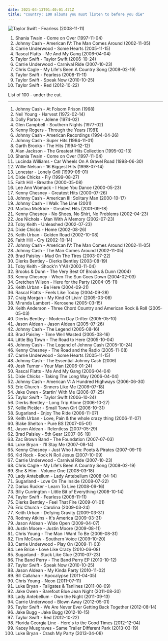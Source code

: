 ```yaml
---
date: 2021-04-13T01:40:01.471Z
title: "country: 100 albums you must listen to before you die"
---
```

![Taylor Swift - Fearless (2008-11-11)](https://img.discogs.com/LEhfQKESFmMZavnZUioB59n4kkc=/fit-in/540x491/filters:strip_icc():format(jpeg):mode_rgb():quality(90)/discogs-images/R-3439733-1330445174.jpeg.jpg "Taylor Swift - Fearless (2008-11-11)")
<ol class="albums">
<li data-cover="http://coverartarchive.org/release/9414114a-422b-460d-834d-be1e189bee4f/1120191755-500.jpg" data-tags="shania twain, country" role="button">Shania Twain - Come on Over (1997-11-04)</li>
<li data-cover="http://coverartarchive.org/release/47140ecd-72e3-4ef9-b523-3af3c4e3e9ef/2204544011-500.jpg" data-tags="country" role="button">Johnny Cash - American IV: The Man Comes Around (2002-11-05)</li>
<li data-cover="http://coverartarchive.org/release/a33b9822-9f09-4e19-9d6e-e05af85c727b/5228564975-500.jpg" data-tags="country" role="button">Carrie Underwood - Some Hearts (2005-11-15)</li>
<li data-cover="http://coverartarchive.org/release/d2123a74-3d19-4ffa-a0f0-7deb9a5677da/19388392463-500.jpg" data-tags="country" role="button">Rascal Flatts - Me And My Gang (2006-04-04)</li>
<li data-cover="http://coverartarchive.org/release/09689c80-1ecd-463d-b212-ad252cb138c9/8900302560-500.jpg" data-tags="country" role="button">Taylor Swift - Taylor Swift (2006-10-24)</li>
<li data-cover="http://coverartarchive.org/release/1ae35324-42a2-4cd8-880e-9d810ef964b2/6121102106-500.jpg" data-tags="country" role="button">Carrie Underwood - Carnival Ride (2007-10-23)</li>
<li data-cover="http://coverartarchive.org/release/12f03d17-6f17-4c50-9756-6f027660a74a/9609457974-500.jpg" data-tags="country, chris cagle" role="button">Chris Cagle - My Life's Been A Country Song (2008-02-19)</li>
<li data-cover="https://img.discogs.com/LEhfQKESFmMZavnZUioB59n4kkc=/fit-in/540x491/filters:strip_icc():format(jpeg):mode_rgb():quality(90)/discogs-images/R-3439733-1330445174.jpeg.jpg" data-tags="country" role="button">Taylor Swift - Fearless (2008-11-11)</li>
<li data-cover="https://img.discogs.com/scURdDHnJxXGhNe3S0C141A8zYQ=/fit-in/310x240/filters:strip_icc():format(jpeg):mode_rgb():quality(90)/discogs-images/R-3774986-1343921934-2320.jpeg.jpg" data-tags="country" role="button">Taylor Swift - Speak Now (2010-10-25)</li>
<li data-cover="http://coverartarchive.org/release/90d96ad7-ca44-41f2-bc47-cbc9c762be3b/2432027661-500.jpg" data-tags="pop, country" role="button">Taylor Swift - Red (2012-10-22)</li>
</ol>
List of 100 - under the cut.
<!-- more -->

_________________

<ol class="albums">
<li data-cover="http://coverartarchive.org/release/45647913-b279-4118-8ff4-ae3420437c66/17873579445-500.jpg" data-tags="country" role="button">
Johnny Cash - At Folsom Prison (1968)
</li>
<li data-cover="http://coverartarchive.org/release/b028a5c0-7b62-4276-adb4-edb05777ccbf/8501416799-500.jpg" data-tags="classic rock, folk, 70s" role="button">
Neil Young - Harvest (1972-02-14)
</li>
<li data-cover="https://img.discogs.com/OIYjdyFp4GY1vGliJoB2aBvUYl4=/fit-in/336x336/filters:strip_icc():format(jpeg):mode_rgb():quality(90)/discogs-images/R-3433836-1356592695-9621.jpeg.jpg" data-tags="country" role="button">
Dolly Parton - Jolene (1974-02)
</li>
<li data-cover="http://coverartarchive.org/release/834a05ec-4bbc-4276-b797-2ccdf625d648/7331581825-500.jpg" data-tags="country, country pop, contemporary christian, bono, ccm, urban cowboy, pentecostal, the edge, jesus had a penis, dake-bonoist, dake, dake-bonoism, confucius had a penis, listen to u2, dake-bonoistic doctrine, conforms to dake-bonoistic doctrine, moist butt kittens, they always conform to dake-bonoistic doctrine, finis jennings dake, dake-bono, contemporary muslim" role="button">
Glen Campbell - Southern Nights (1977-02)
</li>
<li data-cover="https://img.discogs.com/F9_czMpsEdGEBZEwBJWUFF9T1HQ=/fit-in/599x603/filters:strip_icc():format(jpeg):mode_rgb():quality(90)/discogs-images/R-2842963-1303580296.jpeg.jpg" data-tags="country" role="button">
Kenny Rogers - Through the Years (1981)
</li>
<li data-cover="http://coverartarchive.org/release/0a15e987-c9c6-44c6-ab39-b89931e0a5d5/27120797067-500.jpg" data-tags="country" role="button">
Johnny Cash - American Recordings (1994-04-26)
</li>
<li data-cover="http://coverartarchive.org/release/cb341cd6-931c-4ee1-bccf-ca68ef3c8a9f/13709634566-500.jpg" data-tags="country" role="button">
Johnny Cash - Super Hits (1994-11-01)
</li>
<li data-cover="https://img.discogs.com/yeAJknSUVk5kfG5pYyO2rjrCxec=/fit-in/475x465/filters:strip_icc():format(jpeg):mode_rgb():quality(90)/discogs-images/R-7238534-1436879650-7431.jpeg.jpg" data-tags="country" role="button">
Garth Brooks - The Hits (1994-12-12)
</li>
<li data-cover="http://coverartarchive.org/release/7f42fed6-0920-4248-ac09-4db3295db4d7/8597847767-500.jpg" data-tags="country" role="button">
Alan Jackson - The Greatest Hits Collection (1995-02-13)
</li>
<li data-cover="http://coverartarchive.org/release/9414114a-422b-460d-834d-be1e189bee4f/1120191755-500.jpg" data-tags="shania twain, country" role="button">
Shania Twain - Come on Over (1997-11-04)
</li>
<li data-cover="http://coverartarchive.org/release/36876f89-c7fb-4b08-87ac-8f4f82bfd02e/6139546167-500.jpg" data-tags="alt-country" role="button">
Lucinda Williams - Car Wheels On A Gravel Road (1998-06-30)
</li>
<li data-cover="http://coverartarchive.org/release/e0d93e73-67b6-4225-a714-e9b21818b75b/5176275437-500.jpg" data-tags="country" role="button">
Willie Nelson - 16 Biggest Hits (1998-07-14)
</li>
<li data-cover="https://img.discogs.com/na6SCvM0UqeDH4JbLATHyNmVPoM=/fit-in/600x601/filters:strip_icc():format(jpeg):mode_rgb():quality(90)/discogs-images/R-2377099-1280471658.jpeg.jpg" data-tags="country" role="button">
Lonestar - Lonely Grill (1999-06-01)
</li>
<li data-cover="http://coverartarchive.org/release/c464169f-eec9-3406-9690-5e5667ec091d/6201889696-500.jpg" data-tags="country" role="button">
Dixie Chicks - Fly (1999-08-27)
</li>
<li data-cover="https://img.discogs.com/FVqQKfvmlWg9qr9gQTtyiEybOS4=/fit-in/505x379/filters:strip_icc():format(jpeg):mode_rgb():quality(90)/discogs-images/R-9017805-1473510456-2459.jpeg.jpg" data-tags="country" role="button">
Faith Hill - Breathe (2000-05-08)
</li>
<li data-cover="https://img.discogs.com/8d8f8f69c0b35de09d8b8b063a3d2cd54dd9e234/images/spacer.gif" data-tags="country, lee ann womack" role="button">
Lee Ann Womack - I Hope You Dance (2000-05-23)
</li>
<li data-cover="http://coverartarchive.org/release/816a606d-2f9f-41bf-ba9f-5dd6078b5d98/14960259719-500.jpg" data-tags="country" role="button">
Kenny Chesney - Greatest Hits (2000-07-26)
</li>
<li data-cover="http://coverartarchive.org/release/2e40496a-7ed6-396b-ad9f-cf356f0f728e/22192705953-500.jpg" data-tags="country" role="button">
Johnny Cash - American III: Solitary Man (2000-10-17)
</li>
<li data-cover="https://img.discogs.com/cSCVrUbcX48zwzhULaQTSSVfa1M=/fit-in/600x600/filters:strip_icc():format(jpeg):mode_rgb():quality(90)/discogs-images/R-3383244-1440352343-6027.jpeg.jpg" data-tags="country" role="button">
Johnny Cash - I Walk The Line (2001)
</li>
<li data-cover="https://img.discogs.com/Dr6CQPc1uoAqHC0JNTN5gOkLpQs=/fit-in/250x249/filters:strip_icc():format(jpeg):mode_rgb():quality(90)/discogs-images/R-5624160-1398277601-4017.jpeg.jpg" data-tags="country" role="button">
Martina McBride - Greatest Hits (2001-09-18)
</li>
<li data-cover="http://coverartarchive.org/release/4713c444-64da-49d6-bfca-9218663b683a/15048660840-500.jpg" data-tags="kenny chesney, country" role="button">
Kenny Chesney - No Shoes, No Shirt, No Problems (2002-04-23)
</li>
<li data-cover="https://img.discogs.com/LDodnhH5hRxBvecYs65tpSQverg=/fit-in/160x160/filters:strip_icc():format(jpeg):mode_rgb():quality(90)/discogs-images/R-2558075-1290358712.jpeg.jpg" data-tags="country" role="button">
Joe Nichols - Man With A Memory (2002-07-23)
</li>
<li data-cover="http://coverartarchive.org/release/c1539910-6ed4-4e6d-af0c-68a1e680b9e6/9375287074-500.jpg" data-tags="country" role="button">
Toby Keith - Unleashed (2002-07-23)
</li>
<li data-cover="http://coverartarchive.org/release/d65493ed-9fae-3381-b57d-8e50596c72cd/14014357566-500.jpg" data-tags="country" role="button">
Dixie Chicks - Home (2002-08-26)
</li>
<li data-cover="http://coverartarchive.org/release/23e97699-2bee-4456-8bfe-61306ac41b11/22072482935-500.jpg" data-tags="country" role="button">
Keith Urban - Golden Road (2002-10-08)
</li>
<li data-cover="http://coverartarchive.org/release/b4559308-a761-3279-8243-35952f3aeb7a/19438296770-500.jpg" data-tags="country" role="button">
Faith Hill - Cry (2002-10-14)
</li>
<li data-cover="http://coverartarchive.org/release/47140ecd-72e3-4ef9-b523-3af3c4e3e9ef/2204544011-500.jpg" data-tags="country" role="button">
Johnny Cash - American IV: The Man Comes Around (2002-11-05)
</li>
<li data-cover="http://coverartarchive.org/release/6d217fbd-28fc-4f4b-86c2-cdb9e45563f9/11145293722-500.jpg" data-tags="country" role="button">
Johnny Cash - The Man Comes Around (2002-11-05)
</li>
<li data-cover="http://coverartarchive.org/release/de1fbef7-d6cb-4e87-bb8d-5fb084b8b58b/9462009369-500.jpg" data-tags="country" role="button">
Brad Paisley - Mud On The Tires (2003-07-22)
</li>
<li data-cover="http://coverartarchive.org/release/ae27b65a-ffc5-4c52-af0f-82bb221bdd54/4259120205-500.jpg" data-tags="country, dierks bentley" role="button">
Dierks Bentley - Dierks Bentley (2003-08-19)
</li>
<li data-cover="http://coverartarchive.org/release/99dccf04-5813-493a-9277-ec4df7b0ef09/13886519569-500.jpg" data-tags="country, toby keith" role="button">
Toby Keith - Shock'n Y'All (2003-11-04)
</li>
<li data-cover="https://img.discogs.com/ACl50wEmKJu62CgoDUeG9wR3M-4=/fit-in/500x500/filters:strip_icc():format(jpeg):mode_rgb():quality(90)/discogs-images/R-14212305-1569958149-3956.jpeg.jpg" data-tags="country" role="button">
Brooks & Dunn - The Very Best Of Brooks & Dunn (2004)
</li>
<li data-cover="http://coverartarchive.org/release/3a71ae89-00c5-442b-805b-1485e35bf405/3682341498-500.jpg" data-tags="country" role="button">
Kenny Chesney - When The Sun Goes Down (2004-02-03)
</li>
<li data-cover="http://coverartarchive.org/release/8568a76b-6b83-36e8-a6d2-a0d0d6fcdff7/4106992170-500.jpg" data-tags="country" role="button">
Gretchen Wilson - Here for the Party (2004-05-11)
</li>
<li data-cover="http://coverartarchive.org/release/99bfcd40-b086-41f7-83d7-786fbbb3c99b/26696949744-500.jpg" data-tags="country" role="button">
Keith Urban - Be Here (2004-09-21)
</li>
<li data-cover="http://coverartarchive.org/release/dbf71192-ea2e-4ae5-92b7-84da57abb0d2/28772002409-500.jpg" data-tags="country" role="button">
Rascal Flatts - Feels Like Today (2004-09-28)
</li>
<li data-cover="http://coverartarchive.org/release/abab6ac7-3f02-4715-8394-2381260828b5/21565017025-500.jpg" data-tags="country" role="button">
Craig Morgan - My Kind Of Livin' (2005-03-08)
</li>
<li data-cover="http://coverartarchive.org/release/aae883ce-905d-4b1b-8440-037e4102bf7a/10037462392-500.jpg" data-tags="country" role="button">
Miranda Lambert - Kerosene (2005-03-15)
</li>
<li data-cover="https://img.discogs.com/w2AgT8B2Samkg8jg-v6-TuDnfGA=/fit-in/500x488/filters:strip_icc():format(jpeg):mode_rgb():quality(90)/discogs-images/R-3990087-1450596632-2224.jpeg.jpg" data-tags="country, modern country, wild flowers" role="button">
Keith Anderson - Three Chord Country and American Rock & Roll (2005-05-03)
</li>
<li data-cover="http://coverartarchive.org/release/67747899-e291-49f7-bf83-d88854230386/4259252736-500.jpg" data-tags="country" role="button">
Dierks Bentley - Modern Day Drifter (2005-05-10)
</li>
<li data-cover="http://coverartarchive.org/release/4dec3817-f24f-4679-affd-9151761f59c2/6895436559-500.jpg" data-tags="country" role="button">
Jason Aldean - Jason Aldean (2005-07-26)
</li>
<li data-cover="https://img.discogs.com/euPgMPOhkaUG4hkmQxHl-UUVdcI=/fit-in/455x455/filters:strip_icc():format(jpeg):mode_rgb():quality(90)/discogs-images/R-3528063-1333984291.jpeg.jpg" data-tags="country, cash" role="button">
Johnny Cash - The Legend (2005-08-16)
</li>
<li data-cover="http://coverartarchive.org/release/9d2355d2-963b-3bd8-8883-9b1dc8a08da8/21851390075-500.jpg" data-tags="country" role="button">
Brad Paisley - Time Well Wasted (2005-08-16)
</li>
<li data-cover="http://coverartarchive.org/release/538329ea-1087-4ef6-800e-d9069cabd299/19388646151-500.jpg" data-tags="country" role="button">
Little Big Town - The Road to Here (2005-10-04)
</li>
<li data-cover="http://coverartarchive.org/release/b1bad411-da3c-466c-be2e-eb55561e6d06/9538822252-500.jpg" data-tags="country" role="button">
Johnny Cash - The Legend of Johnny Cash (2005-10-24)
</li>
<li data-cover="http://coverartarchive.org/release/1d82c0ba-93bf-4b14-9110-12f64b8b435c/14023452876-500.jpg" data-tags="country, male country, kenny chesney - the road and the radio" role="button">
Kenny Chesney - The Road and the Radio (2005-11-08)
</li>
<li data-cover="http://coverartarchive.org/release/a33b9822-9f09-4e19-9d6e-e05af85c727b/5228564975-500.jpg" data-tags="country" role="button">
Carrie Underwood - Some Hearts (2005-11-15)
</li>
<li data-cover="https://img.discogs.com/FtULkQ6b0y6k9auEFqnrvhMRWsw=/fit-in/600x601/filters:strip_icc():format(jpeg):mode_rgb():quality(90)/discogs-images/R-9814785-1587467828-8604.jpeg.jpg" data-tags="country" role="button">
Johnny Cash - The Essential Johnny Cash (2006)
</li>
<li data-cover="http://coverartarchive.org/release/27fe6e70-7d18-460f-a20e-ff734cbe42ea/12740151338-500.jpg" data-tags="country" role="button">
Josh Turner - Your Man (2006-01-24)
</li>
<li data-cover="http://coverartarchive.org/release/d2123a74-3d19-4ffa-a0f0-7deb9a5677da/19388392463-500.jpg" data-tags="country" role="button">
Rascal Flatts - Me And My Gang (2006-04-04)
</li>
<li data-cover="https://img.discogs.com/4QzVpu_GvEwZgSwY_OS5phfkCTk=/fit-in/167x167/filters:strip_icc():format(jpeg):mode_rgb():quality(90)/discogs-images/R-3362092-1327361300.jpeg.jpg" data-tags="country" role="button">
Dixie Chicks - Taking The Long Way (2006-04-04)
</li>
<li data-cover="http://coverartarchive.org/release/13e97c66-9a99-41e7-bf5e-5158ab66c5c5/18264795092-500.jpg" data-tags="country" role="button">
Johnny Cash - American V: A Hundred Highways (2006-06-30)
</li>
<li data-cover="http://coverartarchive.org/release/90f54514-f789-4835-b3e0-d1f14e9e766e/3820440959-500.jpg" data-tags="country" role="button">
Eric Church - Sinners Like Me (2006-07-18)
</li>
<li data-cover="http://coverartarchive.org/release/3ce32608-03ef-44b5-b1e5-029af513c6e3/25884634709-500.jpg" data-tags="country" role="button">
Jake Owen - Startin' With Me (2006-07-25)
</li>
<li data-cover="http://coverartarchive.org/release/09689c80-1ecd-463d-b212-ad252cb138c9/8900302560-500.jpg" data-tags="country" role="button">
Taylor Swift - Taylor Swift (2006-10-24)
</li>
<li data-cover="http://coverartarchive.org/release/1cb5050e-7877-47af-8453-f2f1df20fb99/28732046169-500.jpg" data-tags="country" role="button">
Dierks Bentley - Long Trip Alone (2006-10-27)
</li>
<li data-cover="http://coverartarchive.org/release/b75d84c9-0c2a-4f3e-80e3-8c385efd63c0/25970432695-500.jpg" data-tags="country" role="button">
Kellie Pickler - Small Town Girl (2006-10-31)
</li>
<li data-cover="http://coverartarchive.org/release/349fd9ea-ff9f-4b0d-8f72-733159ed54ae/10196021544-500.jpg" data-tags="country, sugarland" role="button">
Sugarland - Enjoy The Ride (2006-11-07)
</li>
<li data-cover="https://img.discogs.com/cbWRBO7bQYZ29szzE21aUJO2Nko=/fit-in/596x597/filters:strip_icc():format(jpeg):mode_rgb():quality(90)/discogs-images/R-877510-1304419569.jpeg.jpg" data-tags="country" role="button">
Keith Urban - Love, Pain & the whole crazy thing (2006-11-07)
</li>
<li data-cover="http://coverartarchive.org/release/53c4847b-c398-4b45-bd9b-06ab0f70036e/9461802456-500.jpg" data-tags="country" role="button">
Blake Shelton - Pure BS (2007-05-01)
</li>
<li data-cover="http://coverartarchive.org/release/5d1ceab3-3585-4dad-800e-d6e8d9debb36/14971620853-500.jpg" data-tags="country, jason aldean" role="button">
Jason Aldean - Relentless (2007-05-29)
</li>
<li data-cover="http://coverartarchive.org/release/244fcc6f-2054-4717-89ff-1b602914cc9e/11160160955-500.jpg" data-tags="country" role="button">
Brad Paisley - 5th Gear (2007-06-19)
</li>
<li data-cover="http://coverartarchive.org/release/ef76dc88-d11d-4bfc-a0c4-c46c6eecb18c/14714946139-500.jpg" data-tags="zac brown" role="button">
Zac Brown Band - The Foundation (2007-07-03)
</li>
<li data-cover="http://coverartarchive.org/release/47330b34-5a07-4b32-8d1d-0def5938cd1e/19658481344-500.jpg" data-tags="country, luke bryan" role="button">
Luke Bryan - I'll Stay Me (2007-08-14)
</li>
<li data-cover="http://coverartarchive.org/release/9e7e6650-c2fb-421d-8b91-d6265f4faad6/15048760653-500.jpg" data-tags="country, kenny chesney" role="button">
Kenny Chesney - Just Who I Am: Poets & Pirates (2007-09-11)
</li>
<li data-cover="https://img.discogs.com/pOWJ9y4vvwOtb3Bd_IAxl4LOLyw=/fit-in/300x300/filters:strip_icc():format(jpeg):mode_rgb():quality(90)/discogs-images/R-2151980-1322079135.jpeg.jpg" data-tags="rock, rock country" role="button">
Kid Rock - Rock N Roll Jesus (2007-10-09)
</li>
<li data-cover="http://coverartarchive.org/release/1ae35324-42a2-4cd8-880e-9d810ef964b2/6121102106-500.jpg" data-tags="country" role="button">
Carrie Underwood - Carnival Ride (2007-10-23)
</li>
<li data-cover="http://coverartarchive.org/release/12f03d17-6f17-4c50-9756-6f027660a74a/9609457974-500.jpg" data-tags="country, chris cagle" role="button">
Chris Cagle - My Life's Been A Country Song (2008-02-19)
</li>
<li data-cover="http://coverartarchive.org/release/ee79e860-68e7-46ad-bebb-8a003a1dc7a4/4804280407-500.jpg" data-tags="indie" role="button">
She & Him - Volume One (2008-03-18)
</li>
<li data-cover="https://img.discogs.com/20jVDulzuFingwCKr6c21N83ecs=/fit-in/600x600/filters:strip_icc():format(jpeg):mode_rgb():quality(90)/discogs-images/R-1608105-1231859074.jpeg.jpg" data-tags="country" role="button">
Lady Antebellum - Lady Antebellum (2008-04-14)
</li>
<li data-cover="http://coverartarchive.org/release/705ba981-d00e-4ad0-ac65-e78375b51c7e/11573283421-500.jpg" data-tags="country" role="button">
Sugarland - Love On The Inside (2008-07-22)
</li>
<li data-cover="https://img.discogs.com/V3obrzp3VfPEZP_MT6_dqQj4qs0=/fit-in/600x600/filters:strip_icc():format(jpeg):mode_rgb():quality(90)/discogs-images/R-1584667-1587659164-1860.jpeg.jpg" data-tags="country" role="button">
Darius Rucker - Learn To Live (2008-09-16)
</li>
<li data-cover="http://coverartarchive.org/release/534e9083-38f1-4757-bb37-5fea976c8c19/12534620694-500.jpg" data-tags="country" role="button">
Billy Currington - Little Bit of Everything (2008-10-14)
</li>
<li data-cover="https://img.discogs.com/LEhfQKESFmMZavnZUioB59n4kkc=/fit-in/540x491/filters:strip_icc():format(jpeg):mode_rgb():quality(90)/discogs-images/R-3439733-1330445174.jpeg.jpg" data-tags="country" role="button">
Taylor Swift - Fearless (2008-11-11)
</li>
<li data-cover="http://coverartarchive.org/release/f6d9bc21-1aa8-40b0-812d-247a35e18ebd/14918028849-500.jpg" data-tags="modern country" role="button">
Dierks Bentley - Feel That Fire (2009-01-01)
</li>
<li data-cover="http://coverartarchive.org/release/4eb37ed2-0ada-4f38-926b-b7aee740220d/3743132785-500.jpg" data-tags="country" role="button">
Eric Church - Carolina (2009-03-24)
</li>
<li data-cover="http://coverartarchive.org/release/afd85101-c717-4d44-97ce-c533da9cc377/14920368979-500.jpg" data-tags="country" role="button">
Keith Urban - Defying Gravity (2009-03-31)
</li>
<li data-cover="http://coverartarchive.org/release/17313ca7-d200-4f04-993a-eaec731083b0/23737640405-500.jpg" data-tags="country" role="button">
Rodney Atkins - It's America (2009-03-31)
</li>
<li data-cover="http://coverartarchive.org/release/8953f25b-6c3e-413e-b286-a66a58c468ca/14919707035-500.jpg" data-tags="country" role="button">
Jason Aldean - Wide Open (2009-04-07)
</li>
<li data-cover="http://coverartarchive.org/release/c8b7e81c-cf6c-4cf5-bfed-71cece74d463/14961784503-500.jpg" data-tags="country" role="button">
Justin Moore - Justin Moore (2009-08-11)
</li>
<li data-cover="http://coverartarchive.org/release/9895bdb8-c953-4fe7-9002-061890ef2fa1/26645239845-500.jpg" data-tags="chris young" role="button">
Chris Young - The Man I Want To Be (2009-08-31)
</li>
<li data-cover="http://coverartarchive.org/release/d1bd5b2f-5194-4699-829d-f85233dce530/10144258124-500.jpg" data-tags="country" role="button">
Tim McGraw - Southern Voice (2009-10-20)
</li>
<li data-cover="http://coverartarchive.org/release/0b7b7553-1492-49f4-b8bc-3fb482fe4ab2/7911228592-500.jpg" data-tags="country" role="button">
Carrie Underwood - Play On (2009-11-03)
</li>
<li data-cover="http://coverartarchive.org/release/0b041e25-e0e9-480d-8f65-b7ac56ecf3d4/14666618913-500.jpg" data-tags="country" role="button">
Lee Brice - Love Like Crazy (2010-06-08)
</li>
<li data-cover="http://coverartarchive.org/release/33df508c-d3d1-4103-857d-4d146d1efe8d/2865859583-500.jpg" data-tags="country, sugarland" role="button">
Sugarland - Stuck Like Glue (2010-07-23)
</li>
<li data-cover="http://coverartarchive.org/release/2be90de4-791d-4799-b70e-0f0891fd4871/10220409119-500.jpg" data-tags="country, female vocalists" role="button">
The Band Perry - The Band Perry EP (2010-10-12)
</li>
<li data-cover="https://img.discogs.com/scURdDHnJxXGhNe3S0C141A8zYQ=/fit-in/310x240/filters:strip_icc():format(jpeg):mode_rgb():quality(90)/discogs-images/R-3774986-1343921934-2320.jpeg.jpg" data-tags="country" role="button">
Taylor Swift - Speak Now (2010-10-25)
</li>
<li data-cover="http://coverartarchive.org/release/91b48d70-bce1-4806-880c-a2b1488ac877/2663859177-500.jpg" data-tags="country, country rock" role="button">
Jason Aldean - My Kinda Party (2010-11-02)
</li>
<li data-cover="http://coverartarchive.org/release/cfeefd88-295a-40b5-8d98-f1c120baffa8/13276903097-500.jpg" data-tags="country, folk, and the punk in me, and the monk in me, blue covers, music meant to be heard, pitchfork top 50 albums of 2011" role="button">
Bill Callahan - Apocalypse (2011-04-05)
</li>
<li data-cover="http://coverartarchive.org/release/441491cc-8518-45e9-b277-b8b77aed144e/26645241287-500.jpg" data-tags="country" role="button">
Chris Young - Neon (2011-07-11)
</li>
<li data-cover="http://coverartarchive.org/release/c1647ae7-993c-4b98-83bd-36b1003342b1/3499102791-500.jpg" data-tags="country" role="button">
Luke Bryan - Tailgates & Tanlines (2011-08-09)
</li>
<li data-cover="http://coverartarchive.org/release/86361ce7-5796-45fa-bfc8-12466eca97f9/14557626300-500.jpg" data-tags="country" role="button">
Jake Owen - Barefoot Blue Jean Night (2011-08-30)
</li>
<li data-cover="https://img.discogs.com/-AaM238cQ-tI0TXoRWXfVNZhdHw=/fit-in/300x265/filters:strip_icc():format(jpeg):mode_rgb():quality(90)/discogs-images/R-9519370-1484442560-7043.jpeg.jpg" data-tags="country" role="button">
Lady Antebellum - Own the Night (2011-09-13)
</li>
<li data-cover="https://img.discogs.com/wChLj95dyM62qYlsECzUPmYPK0o=/fit-in/600x600/filters:strip_icc():format(jpeg):mode_rgb():quality(90)/discogs-images/R-3575808-1335954973.jpeg.jpg" data-tags="country, country pop" role="button">
Carrie Underwood - Blown Away (2012-05-01)
</li>
<li data-cover="http://coverartarchive.org/release/e213175f-dfcb-42a8-986f-3452c44214c2/1803109213-500.jpg" data-tags="taylor swift" role="button">
Taylor Swift - We Are Never Ever Getting Back Together (2012-08-14)
</li>
<li data-cover="http://coverartarchive.org/release/89585afb-b491-4a3b-9150-fc9c1a7f38de/3936295706-500.jpg" data-tags="indie" role="button">
Jake Bugg - Jake Bugg (2012-10-15)
</li>
<li data-cover="http://coverartarchive.org/release/90d96ad7-ca44-41f2-bc47-cbc9c762be3b/2432027661-500.jpg" data-tags="pop, country" role="button">
Taylor Swift - Red (2012-10-22)
</li>
<li data-cover="http://coverartarchive.org/release/b9d2628e-5ab4-4dad-b587-46baee46317d/4308942357-500.jpg" data-tags="country, kkk country, racist country" role="button">
Florida Georgia Line - Here's to the Good Times (2012-12-04)
</li>
<li data-cover="http://coverartarchive.org/release/024abf44-0f50-4369-bcd6-ea7017d40474/14533802813-500.jpg" data-tags="country" role="button">
Kacey Musgraves - Same Trailer Different Park (2013-03-19)
</li>
<li data-cover="http://coverartarchive.org/release/1772c1ff-2c11-4e9d-940a-3107aeb36625/4308753446-500.jpg" data-tags="country" role="button">
Luke Bryan - Crash My Party (2013-04-08)
</li>
</ol>